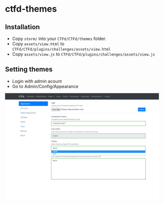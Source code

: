 # ctfd-themes

## Installation
* Copy `storm/` into your `CTFd/CTFd/themes` folder.
* Copy `assets/view.html` to `CTFd/CTFd/plugins/challenges/assets/view.html`
* Copy `assets/view.js` to `CTFd/CTFd/plugins/challenges/assets/view.js`

## Setting themes
* Login with admin acount
* Go to Admin/Config/Appearance

![Theme Setting](https://github.com/20146364/ctfd-themes/blob/master/screenshots/Untitled.png)